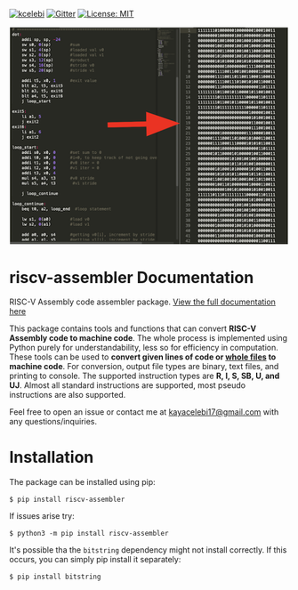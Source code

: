 [![kcelebi](https://circleci.com/gh/kcelebi/riscv-assembler?branch=SystemUpdate.svg?style=svg)](https://circleci.com/gh/kcelebi/riscv-assembler)
[![Gitter](https://badges.gitter.im/riscv-assembler/community.svg)](https://gitter.im/riscv-assembler/community?utm_source=badge&utm_medium=badge&utm_campaign=pr-badge)
[![License: MIT](https://img.shields.io/badge/License-MIT-yellow.svg)](https://opensource.org/licenses/MIT)

![example](references/mdimg.png)
# riscv-assembler Documentation
RISC-V Assembly code assembler package. [View the full documentation here](https://www.riscvassembler.org)

This package contains tools and functions that can convert **RISC-V Assembly code to machine code**. The whole process is implemented using Python purely for understandability, less so for efficiency in computation. These tools can be used to **convert given lines of code or [whole files](#convert) to machine code**. For conversion, output file types are binary, text files, and printing to console. The supported instruction types are **R, I, S, SB, U, and UJ**. Almost all standard instructions are supported, most pseudo instructions are also supported.

Feel free to open an issue or contact me at [kayacelebi17@gmail.com](mailto:kayacelebi17@gmail.com?subject=[GitHub]%20riscv-assembler) with any questions/inquiries.

# Installation
The package can be installed using pip:

    $ pip install riscv-assembler

If issues arise try:

    $ python3 -m pip install riscv-assembler

It's possible tha the ``bitstring`` dependency might not install correctly. If this occurs, you can simply pip install it separately:

    $ pip install bitstring
